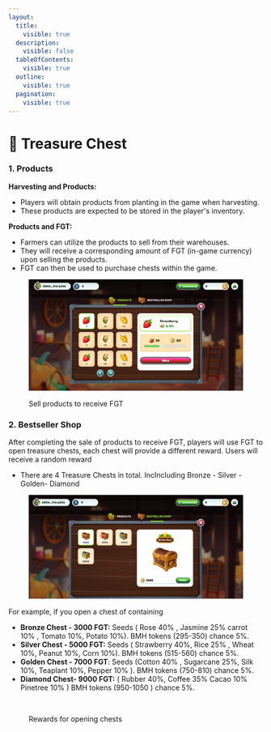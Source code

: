 ```yaml
---
layout:
  title:
    visible: true
  description:
    visible: false
  tableOfContents:
    visible: true
  outline:
    visible: true
  pagination:
    visible: true
---
```


# 🎁 Treasure Chest

### 1. Products <a href="#id-1.-products" id="id-1.-products"></a>

**Harvesting and Products:**

* Players will obtain products from planting in the game when harvesting.
* These products are expected to be stored in the player's inventory.

**Products and FGT:**

* Farmers can utilize the products to sell from their warehouses.
* They will receive a corresponding amount of FGT (in-game currency) upon selling the products.
* FGT can then be used to purchase chests within the game.

<figure><img src="../../.gitbook/assets/products.png" alt=""><figcaption><p>Sell ​​products to receive FGT</p></figcaption></figure>

### 2. Bestseller Shop <a href="#id-2.-bestseller-shop" id="id-2.-bestseller-shop"></a>

After completing the sale of products to receive FGT, players will use FGT to open treasure chests, each chest will provide a different reward. Users will receive a random reward

* There are 4 Treasure Chests in total. IncIncluding Bronze - Silver - Golden- Diamond

<figure><img src="../../.gitbook/assets/Chest.png" alt=""><figcaption></figcaption></figure>

For example, if you open a chest of containing

* &#x20;**Bronze Chest -  3000 FGT:**  Seeds ( Rose 40% , Jasmine 25% carrot 10% , Tomato 10%, Potato  10%). BMH tokens (295-350) chance 5%.
* **Silver Chest - 5000 FGT:** Seeds  ( Strawberry 40%, Rice 25% , Wheat 10%, Peanut 10%,  Corn 10%). BMH tokens (515-560) chance 5%.
* **Golden Chest - 7000 FGT**: Seeds  (Cotton 40% , Sugarcane 25%, Silk 10%, Teaplant 10%, Pepper 10% ). BMH tokens (750-810) chance 5%.
* **Diamond Chest- 9000 FGT:** ( Rubber 40%, Coffee 35% Cacao 10% Pinetree 10% ) BMH tokens (950-1050 ) chance 5%.

<figure><img src="https://fiwallets-organization.gitbook.io/~gitbook/image?url=https%3A%2F%2Fcontent.gitbook.com%2Fcontent%2Fy39LOQQezVvERXFqNDkL%2Fblobs%2FMIEJVVl51KMwBuo3A60q%2Freward.png&#x26;width=768&#x26;dpr=4&#x26;quality=100&#x26;sign=54865c9b935c30bd0c878c02780bd8526c8b8893a24967d1820e47cfec47d5a6" alt=""><figcaption><p>Rewards for opening chests</p></figcaption></figure>

